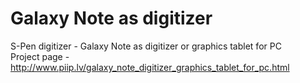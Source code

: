 Galaxy Note as digitizer
============

S-Pen digitizer - Galaxy Note as digitizer or graphics tablet for PC  
Project page - http://www.piip.lv/galaxy_note_digitizer_graphics_tablet_for_pc.html